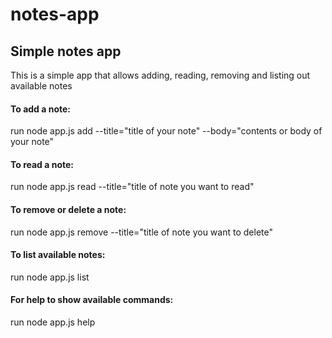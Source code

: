 # notes-app
## Simple notes app
This is a simple app that allows adding, reading, removing and listing out available notes

#### To add a note:
run node app.js add --title="title of your note" --body="contents or body of your note"

#### To read a note:
run node app.js read --title="title of note you want to read"

#### To remove or delete a note:
run node app.js remove --title="title of note you want to delete"

#### To list available notes:
run node app.js list

#### For help to show available commands:
run node app.js help
